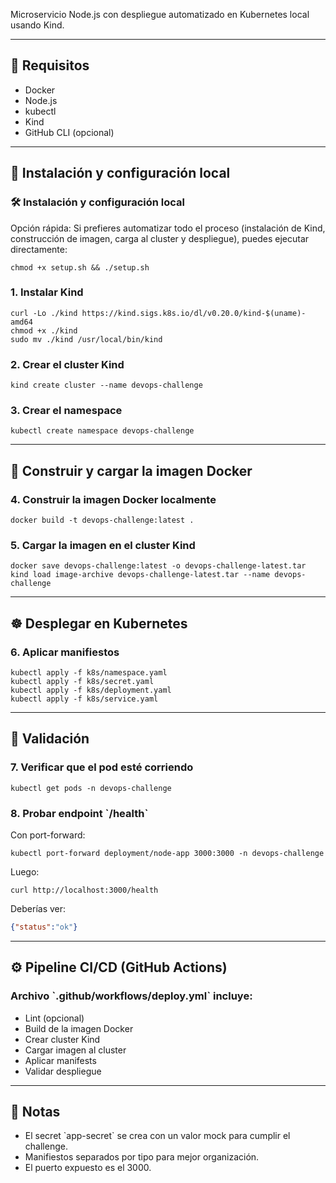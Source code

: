Microservicio Node.js con despliegue automatizado en Kubernetes local usando Kind.

---

## 🚀 Requisitos

- Docker
- Node.js
- kubectl
- Kind
- GitHub CLI (opcional)

---

## 🧱 Instalación y configuración local

### 🛠️ Instalación y configuración local

Opción rápida: Si prefieres automatizar todo el proceso (instalación de Kind, construcción de imagen, carga al cluster y despliegue), puedes ejecutar directamente:

```shell
chmod +x setup.sh && ./setup.sh
```

### 1. Instalar Kind

```shell
curl -Lo ./kind https://kind.sigs.k8s.io/dl/v0.20.0/kind-$(uname)-amd64
chmod +x ./kind
sudo mv ./kind /usr/local/bin/kind
```

### 2. Crear el cluster Kind

```shell
kind create cluster --name devops-challenge

```

### 3. Crear el namespace

```shell
kubectl create namespace devops-challenge
```

---

## 🐳 Construir y cargar la imagen Docker

### 4. Construir la imagen Docker localmente

```shell
docker build -t devops-challenge:latest .
```

### 5. Cargar la imagen en el cluster Kind

```shell
docker save devops-challenge:latest -o devops-challenge-latest.tar
kind load image-archive devops-challenge-latest.tar --name devops-challenge
```

---

## ☸️ Desplegar en Kubernetes

### 6. Aplicar manifiestos

```shell
kubectl apply -f k8s/namespace.yaml
kubectl apply -f k8s/secret.yaml
kubectl apply -f k8s/deployment.yaml
kubectl apply -f k8s/service.yaml
```

---

## 🔎 Validación

### 7. Verificar que el pod esté corriendo

```shell
kubectl get pods -n devops-challenge
```

### 8. Probar endpoint \`/health\`

Con port-forward:

```shell
kubectl port-forward deployment/node-app 3000:3000 -n devops-challenge
```

Luego:

```shell
curl http://localhost:3000/health
```

Deberías ver:

```json
{"status":"ok"}
```

---

## ⚙️ Pipeline CI/CD (GitHub Actions)

### Archivo \`.github/workflows/deploy.yml\` incluye:

- Lint (opcional)
- Build de la imagen Docker
- Crear cluster Kind
- Cargar imagen al cluster
- Aplicar manifests
- Validar despliegue

---

## 📝 Notas

- El secret \`app-secret\` se crea con un valor mock para cumplir el challenge.
- Manifiestos separados por tipo para mejor organización.
- El puerto expuesto es el 3000.
